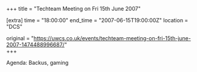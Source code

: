 +++
title = "Techteam Meeting on Fri 15th June 2007"

[extra]
time = "18:00:00"
end_time = "2007-06-15T19:00:00Z"
location = "DCS"

original = "https://uwcs.co.uk/events/techteam-meeting-on-fri-15th-june-2007-1474488996687/"    
+++

Agenda: Backus, gaming

